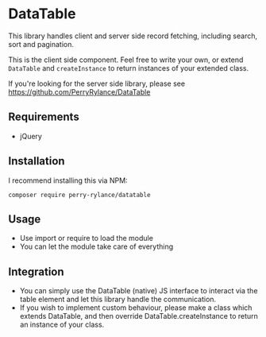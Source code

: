 # DataTable

This library handles client and server side record fetching, including search, sort and pagination.

This is the client side component. Feel free to write your own, or extend `DataTable` and `createInstance` to return instances of your extended class.

If you're looking for the server side library, please see <https://github.com/PerryRylance/DataTable>

## Requirements

- jQuery

## Installation

I recommend installing this via NPM:

`composer require perry-rylance/datatable`

## Usage

- Use import or require to load the module
- You can let the module take care of everything

## Integration

- You can simply use the DataTable (native) JS interface to interact via the table element and let this library handle the communication.
- If you wish to implement custom behaviour, please make a class which extends DataTable, and then override DataTable.createInstance to return an instance of your class.
